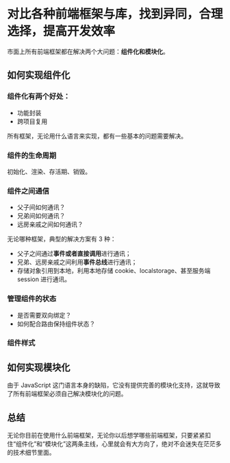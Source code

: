 
# 对比各种前端框架与库，找到异同，合理选择，提高开发效率

市面上所有前端框架都在解决两个大问题：**组件化和模块化**。

## 如何实现组件化

### 组件化有两个好处：

- 功能封装
- 跨项目复用

所有框架，无论用什么语言来实现，都有一些基本的问题需要解决。

### 组件的生命周期

初始化、渲染、存活期、销毁。

### 组件之间通信

- 父子间如何通讯？
- 兄弟间如何通讯？
- 远房亲戚之间如何通讯？

无论哪种框架，典型的解决方案有 3 种：

- 父子之间通过**事件或者直接调用**进行通讯；
- 兄弟、远房亲戚之间利用**事件总线**进行通讯；
- 存储对象引用到本地，利用本地存储 cookie、localstorage、甚至服务端 session 进行通讯。

### 管理组件的状态

- 是否需要双向绑定？
- 如何配合路由保持组件状态？

### 组件样式

## 如何实现模块化

由于 JavaScript 这门语言本身的缺陷，它没有提供完善的模块化支持，这就导致了所有前端框架必须自己解决模块化的问题。

## 总结

无论你目前在使用什么前端框架，无论你以后想学哪些前端框架，只要紧紧扣住“组件化”和“模块化”这两条主线，心里就会有大方向了，绝对不会迷失在茫茫多的技术细节里面。
